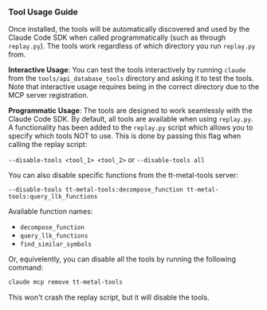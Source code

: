 ### Tool Usage Guide

Once installed, the tools will be automatically discovered and used by the Claude Code SDK when called programmatically (such as through `replay.py`). The tools work regardless of which directory you run `replay.py` from.

**Interactive Usage**: You can test the tools interactively by running `claude` from the `tools/api_database_tools` directory and asking it to test the tools. Note that interactive usage requires being in the correct directory due to the MCP server registration.

**Programmatic Usage**: The tools are designed to work seamlessly with the Claude Code SDK. By default, all tools are available when using `replay.py`. A functionality has been added to the `replay.py` script which allows you to specify which tools NOT to use. This is done by passing this flag when calling the replay script:

`--disable-tools <tool_1> <tool_2>` or `--disable-tools all`

You can also disable specific functions from the tt-metal-tools server:

`--disable-tools tt-metal-tools:decompose_function tt-metal-tools:query_llk_functions`

Available function names:
- `decompose_function`
- `query_llk_functions` 
- `find_similar_symbols`

Or, equivelently, you can disable all the tools by running the following command:

```bash
claude mcp remove tt-metal-tools
```

This won't crash the replay script, but it will disable the tools.
